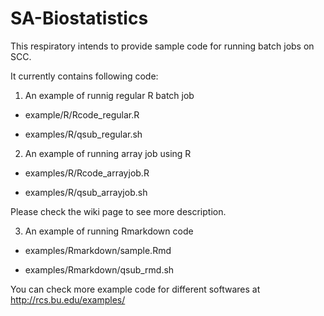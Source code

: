 # SA-Biostatistics

This respiratory intends to provide sample code for running batch jobs on SCC.

It currently contains following code:

1) An example of runnig regular R batch job

- example/R/Rcode_regular.R

- examples/R/qsub_regular.sh

2) An example of running array job using R

- examples/R/Rcode_arrayjob.R

- examples/R/qsub_arrayjob.sh

Please check the wiki page to see more description.

3) An example of running Rmarkdown code

- examples/Rmarkdown/sample.Rmd

- examples/Rmarkdown/qsub_rmd.sh



You can check more example code for different softwares at http://rcs.bu.edu/examples/
